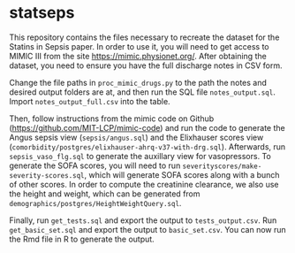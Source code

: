 # statseps

This repository contains the files necessary to recreate the dataset for the Statins in Sepsis paper. In order to use it, you will need to get access to MIMIC III from the site https://mimic.physionet.org/. After obtaining the dataset, you need to ensure you have the full discharge notes in CSV form. 

Change the file paths in `proc_mimic_drugs.py` to the path the notes and desired output folders are at, and then run the SQL file `notes_output.sql`. Import `notes_output_full.csv` into the table.

Then, follow instructions from the mimic code on Github (https://github.com/MIT-LCP/mimic-code) and run the code to generate the Angus sepsis view (`sepsis/angus.sql`) and the Elixhauser scores view (`comorbidity/postgres/elixhauser-ahrq-v37-with-drg.sql`). Afterwards, run `sepsis_vaso_flg.sql` to generate the auxillary view for vasopressors. To generate the SOFA scores, you will need to run `severityscores/make-severity-scores.sql`, which will generate SOFA scores along with a bunch of other scores. In order to compute the creatinine clearance, we also use the height and weight, which can be generated from `demographics/postgres/HeightWeightQuery.sql`.

Finally, run `get_tests.sql` and export the output to `tests_output.csv`. Run `get_basic_set.sql` and export the output to `basic_set.csv`. You can now run the Rmd file in R to generate the output. 